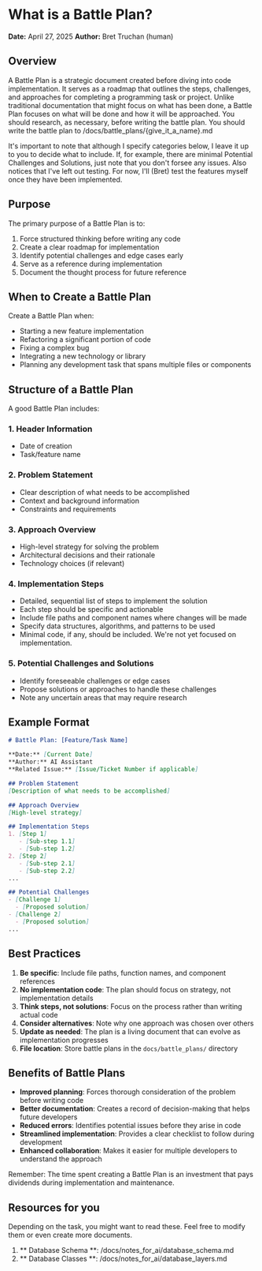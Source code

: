 # What is a Battle Plan?

**Date:** April 27, 2025
**Author:** Bret Truchan (human)

## Overview

A Battle Plan is a strategic document created before diving into code implementation. It serves as a roadmap that outlines the steps, challenges, and approaches for completing a programming task or project. Unlike traditional documentation that might focus on what has been done, a Battle Plan focuses on what will be done and how it will be approached.  You should research, as necessary, before writing the battle plan.  You should write the
battle plan to /docs/battle_plans/{give_it_a_name}.md

It's important to note that although I specify categories below, I leave it up to you to decide what to include.  If,
for example, there are minimal Potential Challenges and Solutions, just note that you don't forsee any issues.  Also
notices that I've left out testing.  For now, I'll (Bret) test the features myself once they have been implemented.

## Purpose

The primary purpose of a Battle Plan is to:

1. Force structured thinking before writing any code
2. Create a clear roadmap for implementation
3. Identify potential challenges and edge cases early
4. Serve as a reference during implementation
5. Document the thought process for future reference

## When to Create a Battle Plan

Create a Battle Plan when:
- Starting a new feature implementation
- Refactoring a significant portion of code
- Fixing a complex bug
- Integrating a new technology or library
- Planning any development task that spans multiple files or components

## Structure of a Battle Plan

A good Battle Plan includes:

### 1. Header Information
- Date of creation
- Task/feature name

### 2. Problem Statement
- Clear description of what needs to be accomplished
- Context and background information
- Constraints and requirements

### 3. Approach Overview
- High-level strategy for solving the problem
- Architectural decisions and their rationale
- Technology choices (if relevant)

### 4. Implementation Steps
- Detailed, sequential list of steps to implement the solution
- Each step should be specific and actionable
- Include file paths and component names where changes will be made
- Specify data structures, algorithms, and patterns to be used
- Minimal code, if any, should be included.  We're not yet focused on implementation.

### 5. Potential Challenges and Solutions
- Identify foreseeable challenges or edge cases
- Propose solutions or approaches to handle these challenges
- Note any uncertain areas that may require research

## Example Format

```markdown
# Battle Plan: [Feature/Task Name]

**Date:** [Current Date]
**Author:** AI Assistant
**Related Issue:** [Issue/Ticket Number if applicable]

## Problem Statement
[Description of what needs to be accomplished]

## Approach Overview
[High-level strategy]

## Implementation Steps
1. [Step 1]
   - [Sub-step 1.1]
   - [Sub-step 1.2]
2. [Step 2]
   - [Sub-step 2.1]
   - [Sub-step 2.2]
...

## Potential Challenges
- [Challenge 1]
  - [Proposed solution]
- [Challenge 2]
  - [Proposed solution]
...

```

## Best Practices

1. **Be specific**: Include file paths, function names, and component references
2. **No implementation code**: The plan should focus on strategy, not implementation details
3. **Think steps, not solutions**: Focus on the process rather than writing actual code
4. **Consider alternatives**: Note why one approach was chosen over others
5. **Update as needed**: The plan is a living document that can evolve as implementation progresses
6. **File location**: Store battle plans in the `docs/battle_plans/` directory

## Benefits of Battle Plans

- **Improved planning**: Forces thorough consideration of the problem before writing code
- **Better documentation**: Creates a record of decision-making that helps future developers
- **Reduced errors**: Identifies potential issues before they arise in code
- **Streamlined implementation**: Provides a clear checklist to follow during development
- **Enhanced collaboration**: Makes it easier for multiple developers to understand the approach

Remember: The time spent creating a Battle Plan is an investment that pays dividends during implementation and maintenance.


## Resources for you

Depending on the task, you might want to read these.  Feel free to modify them or even create more documents.

1. ** Database Schema **: /docs/notes_for_ai/database_schema.md
2. ** Database Classes **: /docs/notes_for_ai/database_layers.md